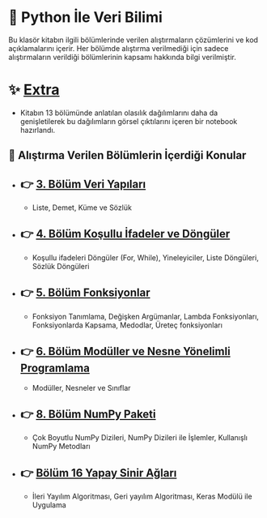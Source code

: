 # :orange_book: Python İle Veri Bilimi 
Bu klasör kitabın ilgili bölümlerinde verilen alıştırmaların çözümlerini ve kod açıklamalarını içerir. Her bölümde alıştırma verilmediği için sadece alıştırmaların verildiği bölümlerinin kapsamı hakkında bilgi verilmiştir.

# :sparkles: [Extra](https://github.com/enesmanan/turkce-kitaplar/tree/main/Python%20ile%20Veri%20Bilimi/Extra)
+ Kitabın 13 bölümünde anlatılan olasılık dağılımlarını daha da genişletilerek bu dağılımların görsel çıktılarını içeren bir notebook hazırlandı.

## :open_book: Alıştırma Verilen Bölümlerin İçerdiği Konular 

  + ## :point_right: [3. Bölüm Veri Yapıları](https://github.com/enesmanan/turkce-kitaplar/tree/main/Python%20ile%20Veri%20Bilimi/B%C3%B6l%C3%BCm_3) 
    + Liste, Demet, Küme ve Sözlük 
      
  + ## :point_right: [4. Bölüm Koşullu İfadeler ve Döngüler](https://github.com/enesmanan/turkce-kitaplar/tree/main/Python%20ile%20Veri%20Bilimi/B%C3%B6l%C3%BCm_4)
    + Koşullu ifadeleri Döngüler (For, While), Yineleyiciler, Liste Döngüleri, Sözlük Döngüleri
  
  + ## :point_right: [5. Bölüm Fonksiyonlar](https://github.com/enesmanan/turkce-kitaplar/tree/main/Python%20ile%20Veri%20Bilimi/B%C3%B6l%C3%BCm_5)
    + Fonksiyon Tanımlama, Değişken Argümanlar, Lambda Fonksiyonları, Fonksiyonlarda Kapsama, Medodlar, Üreteç fonksiyonları

  + ## :point_right: [6. Bölüm Modüller ve Nesne Yönelimli Programlama](https://github.com/enesmanan/turkce-kitaplar/tree/main/Python%20ile%20Veri%20Bilimi/B%C3%B6l%C3%BCm_6)
    + Modüller, Nesneler ve Sınıflar
     
 + ## :point_right: [8. Bölüm NumPy Paketi](https://github.com/enesmanan/turkce-kitaplar/tree/main/Python%20ile%20Veri%20Bilimi/B%C3%B6l%C3%BCm_8)
    + Çok Boyutlu NumPy Dizileri, NumPy Dizileri ile İşlemler, Kullanışlı NumPy Metodları


 + ## :point_right: [Bölüm 16 Yapay Sinir Ağları](https://github.com/enesmanan/turkce-kitaplar/tree/main/Python%20ile%20Veri%20Bilimi/B%C3%B6l%C3%BCm_16)
    + İleri Yayılım Algoritması, Geri yayılım Algoritması, Keras Modülü ile Uygulama
